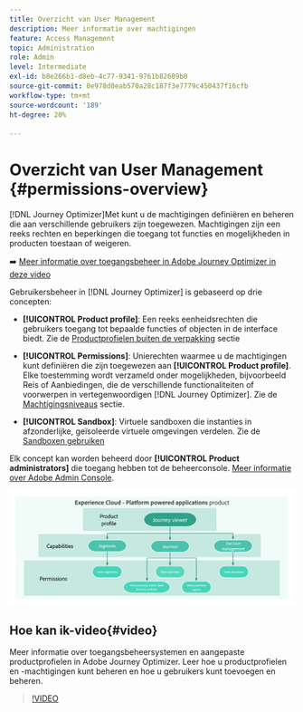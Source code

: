 ```yaml
---
title: Overzicht van User Management
description: Meer informatie over machtigingen
feature: Access Management
topic: Administration
role: Admin
level: Intermediate
exl-id: b8e266b1-d8eb-4c77-9341-9761b82609b0
source-git-commit: 0e978d0eab570a28c187f3e7779c450437f16cfb
workflow-type: tm+mt
source-wordcount: '189'
ht-degree: 20%

---
```


# Overzicht van User Management {#permissions-overview}

[!DNL Journey Optimizer]Met kunt u de machtigingen definiëren en beheren die aan verschillende gebruikers zijn toegewezen. Machtigingen zijn een reeks rechten en beperkingen die toegang tot functies en mogelijkheden in producten toestaan of weigeren.

➡️ [Meer informatie over toegangsbeheer in Adobe Journey Optimizer in deze video](#video)

Gebruikersbeheer in [!DNL Journey Optimizer] is gebaseerd op drie concepten:

* **[!UICONTROL Product profile]**: Een reeks eenheidsrechten die gebruikers toegang tot bepaalde functies of objecten in de interface biedt. Zie de [Productprofielen buiten de verpakking](ootb-product-profiles.md) sectie

* **[!UICONTROL Permissions]**: Unierechten waarmee u de machtigingen kunt definiëren die zijn toegewezen aan **[!UICONTROL Product profile]**. Elke toestemming wordt verzameld onder mogelijkheden, bijvoorbeeld Reis of Aanbiedingen, die de verschillende functionaliteiten of voorwerpen in vertegenwoordigen [!DNL Journey Optimizer]. Zie de [Machtigingsniveaus](high-low-permissions.md) sectie.

* **[!UICONTROL Sandbox]**: Virtuele sandboxen die instanties in afzonderlijke, geïsoleerde virtuele omgevingen verdelen. Zie de [Sandboxen gebruiken](sandboxes.md)

Elk concept kan worden beheerd door **[!UICONTROL Product administrators]** die toegang hebben tot de beheerconsole. [Meer informatie over Adobe Admin Console](https://helpx.adobe.com/nl/enterprise/managing/user-guide.html).

![](assets/do-not-localize/permissions_2.png)

## Hoe kan ik-video{#video}

Meer informatie over toegangsbeheersystemen en aangepaste productprofielen in Adobe Journey Optimizer. Leer hoe u productprofielen en -machtigingen kunt beheren en hoe u gebruikers kunt toevoegen en beheren.

>[!VIDEO](https://video.tv.adobe.com/v/333998?quality=12)
